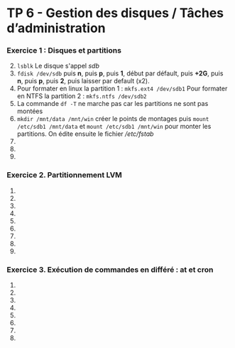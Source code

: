 # TP 6 - Gestion des disques / Tâches d’administration
### Exercice 1 : Disques et partitions
2.  ``lsblk`` Le disque s'appel *sdb*
3.  ``fdisk /dev/sdb`` puis **n**, puis **p**, puis **1**, début par défault, puis **+2G**, puis **n**, puis **p**, puis **2**, puis laisser par default (x2).
4.  Pour formater en linux la partition 1 : ``mkfs.ext4 /dev/sdb1``
Pour formater en NTFS la partition 2 : ``mkfs.ntfs /dev/sdb2``
5.  La commande ``df -T`` ne marche pas car les partitions ne sont pas montées
6.  ``mkdir /mnt/data /mnt/win`` créer le points de montages puis ``mount /etc/sdb1 /mnt/data`` et ``mount /etc/sdb1 /mnt/win`` pour monter les partitions. On édite ensuite le fichier */etc/fstab*
7.  
8.  
9.  

### Exercice 2. Partitionnement LVM
1.  
2.  
3.  
4.  
5.  
6.  
7.  
8.  
9.  

### Exercice 3. Exécution de commandes en différé : at et cron
1.  
2.  
3.  
4.  
5.  
6.  
7.  
8.  
